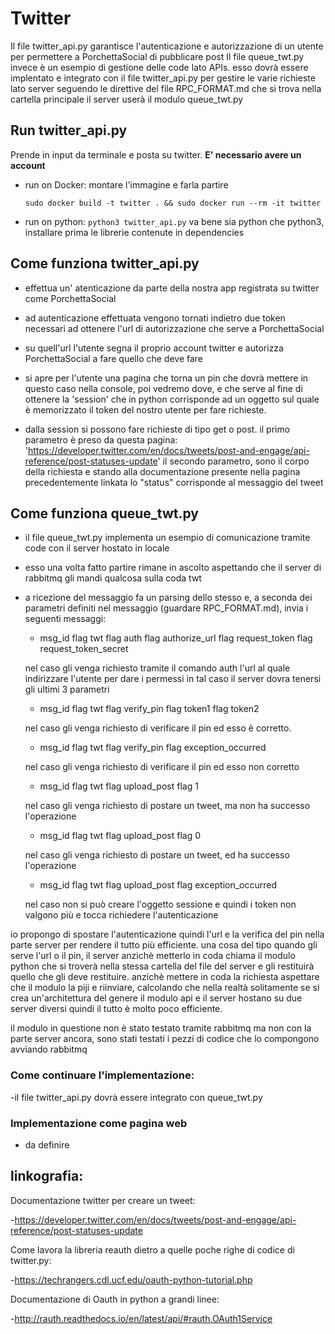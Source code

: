 # Twitter

Il file twitter_api.py garantisce l'autenticazione e autorizzazione di un utente per permettere a PorchettaSocial di pubblicare post 
Il file queue_twt.py invece è un esempio di gestione delle code lato APIs. esso dovrà essere implentato e integrato con il file twitter_api.py per gestire le varie richieste lato server seguendo le direttive del file RPC_FORMAT.md che si trova nella cartella principale
il server userà il modulo queue_twt.py

## Run twitter_api.py
Prende in input da terminale e posta su twitter. __E' necessario avere un account__
 - run on Docker: montare l'immagine e farla partire
	```
	sudo docker build -t twitter . && sudo docker run --rm -it twitter
	```

 - run on python: `python3 twitter_api.py` va bene sia python che python3, installare prima le librerie contenute in dependencies

## Come funziona twitter_api.py

- effettua un' atenticazione da parte della nostra app registrata su twitter come PorchettaSocial

- ad autenticazione effettuata vengono tornati indietro due token necessari ad ottenere l'url di autorizzazione che serve a PorchettaSocial

- su quell'url l'utente segna il proprio account twitter e autorizza PorchettaSocial a fare quello che deve fare

- si apre per l'utente una pagina che torna un pin che dovrà mettere in questo caso nella console, poi vedremo dove, e che serve al fine di 
ottenere la 'session' che in python corrisponde ad un oggetto sul quale è memorizzato il token
del nostro utente per fare richieste. 

- dalla session si possono fare richieste di tipo get o post. il primo parametro è preso da questa pagina: 'https://developer.twitter.com/en/docs/tweets/post-and-engage/api-reference/post-statuses-update'
 il secondo parametro, sono il corpo della richiesta e stando alla documentazione presente nella pagina precedentemente linkata
 lo "status" corrisponde al messaggio del tweet

## Come funziona queue_twt.py

- il file queue_twt.py implementa un esempio di comunicazione tramite code con il server hostato in locale

- esso una volta fatto partire rimane in ascolto aspettando che il server di rabbitmq gli mandi qualcosa sulla coda twt

- a ricezione del messaggio fa un parsing dello stesso e, a seconda dei parametri definiti nel messaggio (guardare RPC_FORMAT.md), invia i seguenti messaggi:
	
	- msg_id flag twt flag auth flag authorize_url flag request_token flag request_token_secret 

	nel caso gli venga richiesto tramite il comando auth l'url al quale indirizzare l'utente per dare i permessi
	in tal caso il server dovra tenersi gli ultimi 3 parametri

	- msg_id flag twt flag verify_pin flag token1 flag token2

	nel caso gli venga richiesto di verificare il pin ed esso è corretto.

	- msg_id flag twt flag verify_pin flag exception_occurred

	nel caso gli venga richiesto di verificare il pin ed esso non  corretto

	- msg_id flag twt flag upload_post flag 1

	nel caso gli venga richiesto di postare un tweet, ma non ha successo l'operazione

	- msg_id flag twt flag upload_post flag 0

	nel caso gli venga richiesto di postare un tweet, ed ha successo l'operazione

	- msg_id flag twt flag upload_post flag exception_occurred

	nel caso non si può creare l'oggetto sessione e quindi i token non valgono più e tocca richiedere l'autenticazione

io propongo di spostare l'autenticazione quindi l'url e la verifica del pin nella parte server per rendere il tutto più efficiente.
una cosa del tipo quando gli serve l'url o il pin, il server anzichè metterlo in coda chiama il modulo python che si troverà nella
stessa cartella del file del server e gli restituirà quello che gli deve restituire. anzichè mettere in coda la richiesta aspettare
che il modulo la piji e riinviare, calcolando che nella realtà solitamente se si crea un'architettura del genere il modulo api 
e il server hostano su due server diversi quindi il tutto è molto poco efficiente.


il modulo in questione non è stato testato tramite rabbitmq ma non con la parte server ancora, sono stati testati i pezzi di codice che lo compongono avviando rabbitmq

### Come continuare l'implementazione:

-il file twitter_api.py dovrà essere integrato con queue_twt.py
 
 
### Implementazione come pagina web

- da definire

## linkografia:

Documentazione twitter per creare un tweet:
	
-https://developer.twitter.com/en/docs/tweets/post-and-engage/api-reference/post-statuses-update

Come lavora la libreria reauth dietro a quelle poche righe di codice di twitter.py:

-https://techrangers.cdl.ucf.edu/oauth-python-tutorial.php

Documentazione di Oauth in python a grandi linee:

-http://rauth.readthedocs.io/en/latest/api/#rauth.OAuth1Service

